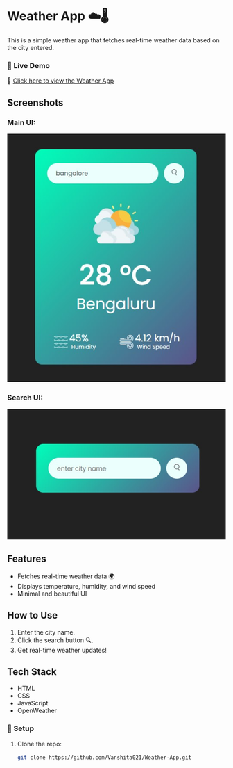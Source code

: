 # Weather App ☁️🌡️

This is a simple weather app that fetches real-time weather data based on the city entered.

### 🚀 Live Demo  
🔗 [Click here to view the Weather App](https://vanshita021.github.io/Weather-App/)


## Screenshots

### Main UI:
![Portfolio Screenshot](https://github.com/Vanshita021/Weather-App/blob/main/Screenshot%202025-03-14%20205730.jpg)

### Search UI:
![Search Box](https://github.com/Vanshita021/Weather-App/blob/main/Screenshot%202025-03-14%20205659.jpg)

## Features
- Fetches real-time weather data 🌍
- Displays temperature, humidity, and wind speed
- Minimal and beautiful UI

## How to Use
1. Enter the city name.
2. Click the search button 🔍.
3. Get real-time weather updates!

## Tech Stack
- HTML
- CSS
- JavaScript
- OpenWeather

### 🔧 Setup  
1. Clone the repo:  
   ```bash
   git clone https://github.com/Vanshita021/Weather-App.git
